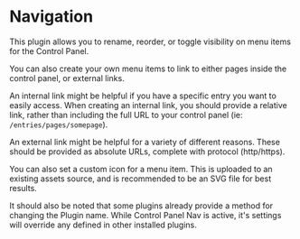 # Navigation

This plugin allows you to rename, reorder, or toggle visibility on menu items for the Control Panel.

You can also create your own menu items to link to either pages inside the control panel, or external links.

An internal link might be helpful if you have a specific entry you want to easily access. When creating an internal link, you should provide a relative link, rather than including the full URL to your control panel (ie: `/entries/pages/somepage`).

An external link might be helpful for a variety of different reasons. These should be provided as absolute URLs, complete with protocol (http/https).

You can also set a custom icon for a menu item. This is uploaded to an existing assets source, and is recommended to be an SVG file for best results.

It should also be noted that some plugins already provide a method for changing the Plugin name. While Control Panel Nav is active, it's settings will override any defined in other installed plugins.